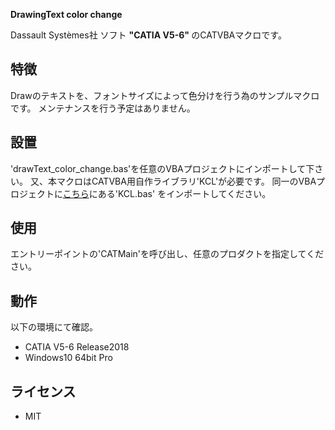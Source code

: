 **DrawingText color change**

Dassault Systèmes社 ソフト <b>"CATIA V5-6" </b> のCATVBAマクロです。

## 特徴
Drawのテキストを、フォントサイズによって色分けを行う為のサンプルマクロです。
メンテナンスを行う予定はありません。


## 設置
'drawText_color_change.bas'を任意のVBAプロジェクトにインポートして下さい。
又、本マクロはCATVBA用自作ライブラリ'KCL'が必要です。
同一のVBAプロジェクトに[こちら](https://github.com/kantoku-code/KCL)にある'KCL.bas'
をインポートしてください。


## 使用
エントリーポイントの'CATMain'を呼び出し、任意のプロダクトを指定してください。


## 動作
以下の環境にて確認。
+ CATIA V5-6 Release2018
+ Windows10 64bit Pro


## ライセンス
+ MIT